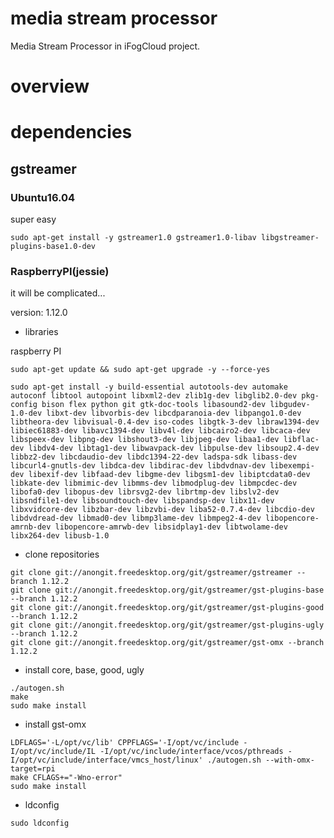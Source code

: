 # media stream processor

Media Stream Processor in iFogCloud project.

# overview

# dependencies

## gstreamer

### Ubuntu16.04

super easy

```
sudo apt-get install -y gstreamer1.0 gstreamer1.0-libav libgstreamer-plugins-base1.0-dev
```

### RaspberryPI(jessie)

it will be complicated...

version: 1.12.0

* libraries

raspberry PI

```
sudo apt-get update && sudo apt-get upgrade -y --force-yes

sudo apt-get install -y build-essential autotools-dev automake autoconf libtool autopoint libxml2-dev zlib1g-dev libglib2.0-dev pkg-config bison flex python git gtk-doc-tools libasound2-dev libgudev-1.0-dev libxt-dev libvorbis-dev libcdparanoia-dev libpango1.0-dev libtheora-dev libvisual-0.4-dev iso-codes libgtk-3-dev libraw1394-dev libiec61883-dev libavc1394-dev libv4l-dev libcairo2-dev libcaca-dev libspeex-dev libpng-dev libshout3-dev libjpeg-dev libaa1-dev libflac-dev libdv4-dev libtag1-dev libwavpack-dev libpulse-dev libsoup2.4-dev libbz2-dev libcdaudio-dev libdc1394-22-dev ladspa-sdk libass-dev libcurl4-gnutls-dev libdca-dev libdirac-dev libdvdnav-dev libexempi-dev libexif-dev libfaad-dev libgme-dev libgsm1-dev libiptcdata0-dev libkate-dev libmimic-dev libmms-dev libmodplug-dev libmpcdec-dev libofa0-dev libopus-dev librsvg2-dev librtmp-dev libslv2-dev libsndfile1-dev libsoundtouch-dev libspandsp-dev libx11-dev libxvidcore-dev libzbar-dev libzvbi-dev liba52-0.7.4-dev libcdio-dev libdvdread-dev libmad0-dev libmp3lame-dev libmpeg2-4-dev libopencore-amrnb-dev libopencore-amrwb-dev libsidplay1-dev libtwolame-dev libx264-dev libusb-1.0
```

* clone repositories

```
git clone git://anongit.freedesktop.org/git/gstreamer/gstreamer --branch 1.12.2
git clone git://anongit.freedesktop.org/git/gstreamer/gst-plugins-base --branch 1.12.2
git clone git://anongit.freedesktop.org/git/gstreamer/gst-plugins-good --branch 1.12.2
git clone git://anongit.freedesktop.org/git/gstreamer/gst-plugins-ugly --branch 1.12.2
git clone git://anongit.freedesktop.org/git/gstreamer/gst-omx --branch 1.12.2
```

* install core, base, good, ugly

```
./autogen.sh
make
sudo make install
```

* install gst-omx


```
LDFLAGS='-L/opt/vc/lib' CPPFLAGS='-I/opt/vc/include -I/opt/vc/include/IL -I/opt/vc/include/interface/vcos/pthreads -I/opt/vc/include/interface/vmcs_host/linux' ./autogen.sh --with-omx-target=rpi
make CFLAGS+="-Wno-error"
sudo make install
```


* ldconfig

```
sudo ldconfig
```


